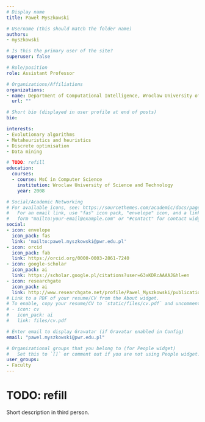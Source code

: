 ```yaml
---
# Display name
title: Paweł Myszkowski

# Username (this should match the folder name)
authors:
- myszkowski

# Is this the primary user of the site?
superuser: false

# Role/position
role: Assistant Professor

# Organizations/Affiliations
organizations:
- name: Department of Computational Intelligence, Wroclaw University of Science and Technology
  url: ""

# Short bio (displayed in user profile at end of posts)
bio: 

interests:
- Evolutionary algorithms
- Metaheuristics and heuristics
- Discrete optimisation
- Data mining

# TODO: refill
education:
  courses:
  - course: MsC in Computer Science
    institution: Wroclaw University of Science and Technology
    year: 2008

# Social/Academic Networking
# For available icons, see: https://sourcethemes.com/academic/docs/page-builder/#icons
#   For an email link, use "fas" icon pack, "envelope" icon, and a link in the
#   form "mailto:your-email@example.com" or "#contact" for contact widget.
social:
- icon: envelope
  icon_pack: fas
  link: 'mailto:pawel.myszkowski@pwr.edu.pl'
- icon: orcid
  icon_pack: fab
  link: https://orcid.org/0000-0003-2861-7240
- icon: google-scholar
  icon_pack: ai
  link: https://scholar.google.pl/citations?user=63xKDRcAAAAJ&hl=en
- icon: researchgate
  icon_pack: ai
  link: http://www.researchgate.net/profile/Pawel_Myszkowski/publications
# Link to a PDF of your resume/CV from the About widget.
# To enable, copy your resume/CV to `static/files/cv.pdf` and uncomment the lines below.
# - icon: cv
#   icon_pack: ai
#   link: files/cv.pdf

# Enter email to display Gravatar (if Gravatar enabled in Config)
email: "pawel.myszkowski@pwr.edu.pl"

# Organizational groups that you belong to (for People widget)
#   Set this to `[]` or comment out if you are not using People widget.
user_groups:
- Faculty
---
```

# TODO: refill
Short description in third person.
